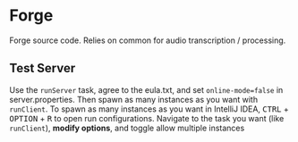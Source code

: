 # Forge

Forge source code. Relies on common for audio transcription / processing.

## Test Server

Use the `runServer` task, agree to the eula.txt, and set `online-mode=false` in server.properties. Then spawn as many instances as you want with `runClient`.
To spawn as many instances as you want in IntelliJ IDEA, <kbd>CTRL</kbd> + <kbd>OPTION</kbd> + <kbd>R</kbd> to open run configurations. Navigate to the task you want (like `runClient`), **modify options**, and toggle allow multiple instances